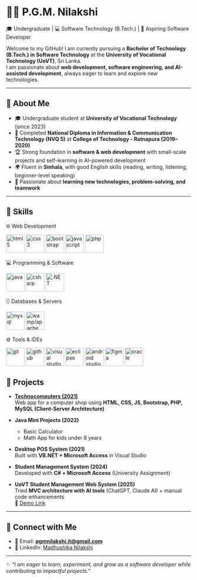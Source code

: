 # 👩‍💻 P.G.M. Nilakshi

🎓 Undergraduate | 💻 Software Technology (B.Tech.) | 🚀 Aspiring Software Developer  

Welcome to my GitHub! I am currently pursuing a **Bachelor of Technology (B.Tech.) in Software Technology** at the **University of Vocational Technology (UoVT)**, Sri Lanka.  
I am passionate about **web development, software engineering, and AI-assisted development**, always eager to learn and explore new technologies.

---

## 🔹 About Me
- 🎓 Undergraduate student at **University of Vocational Technology** (since 2023)  
- 📜 Completed **National Diploma in Information & Communication Technology (NVQ 5)** at **College of Technology - Ratnapura (2019–2020)**  
- 🏆 Strong foundation in **software & web development** with small-scale projects and self-learning in AI-powered development  
- 🌍 Fluent in **Sinhala**, with good English skills (reading, writing, listening, beginner-level speaking)  
- 🚀 Passionate about **learning new technologies, problem-solving, and teamwork**  

---

## 🔹 Skills

🌐 Web Development  
<p align="left">
  <img src="https://cdn.jsdelivr.net/gh/devicons/devicon/icons/html5/html5-original.svg" alt="html5" width="50" height="50"/>
  <img src="https://cdn.jsdelivr.net/gh/devicons/devicon/icons/css3/css3-original.svg" alt="css3" width="50" height="50"/>
  <img src="https://cdn.jsdelivr.net/gh/devicons/devicon/icons/bootstrap/bootstrap-original.svg" alt="bootstrap" width="50" height="50"/>
  <img src="https://cdn.jsdelivr.net/gh/devicons/devicon/icons/javascript/javascript-original.svg" alt="javascript" width="50" height="50"/>
  <img src="https://cdn.jsdelivr.net/gh/devicons/devicon/icons/php/php-original.svg" alt="php" width="50" height="50"/>
</p>

💻 Programming & Software  
<p align="left">
  <img src="https://cdn.jsdelivr.net/gh/devicons/devicon/icons/java/java-original.svg" alt="java" width="50" height="50"/>
  <img src="https://cdn.jsdelivr.net/gh/devicons/devicon/icons/csharp/csharp-original.svg" alt="csharp" width="50" height="50"/>
  <img src="https://cdn.jsdelivr.net/gh/devicons/devicon/icons/dot-net/dot-net-original.svg" alt=".NET" width="50" height="50"/>
</p>

🗄️ Databases & Servers  
<p align="left">
  <img src="https://cdn.jsdelivr.net/gh/devicons/devicon/icons/mysql/mysql-original.svg" alt="mysql" width="50" height="50"/>
  <img src="https://cdn.jsdelivr.net/gh/devicons/devicon/icons/apache/apache-original.svg" alt="wamp/apache" width="50" height="50"/>
</p>

⚙️ Tools & IDEs  
<p align="left">
  <img src="https://cdn.jsdelivr.net/gh/devicons/devicon/icons/git/git-original.svg" alt="git" width="50" height="50"/>
  <img src="https://cdn.jsdelivr.net/gh/devicons/devicon/icons/github/github-original.svg" alt="github" width="50" height="50"/>
  <img src="https://cdn.jsdelivr.net/gh/devicons/devicon/icons/visualstudio/visualstudio-plain.svg" alt="visual studio" width="50" height="50"/>
  <img src="https://cdn.jsdelivr.net/gh/devicons/devicon/icons/eclipse/eclipse-original.svg" alt="eclipse" width="50" height="50"/>
  <img src="https://cdn.jsdelivr.net/gh/devicons/devicon/icons/androidstudio/androidstudio-original.svg" alt="android studio" width="50" height="50"/>
  <img src="https://cdn.jsdelivr.net/gh/devicons/devicon/icons/figma/figma-original.svg" alt="figma" width="50" height="50"/>
  <img src="https://cdn.jsdelivr.net/gh/devicons/devicon/icons/oracle/oracle-original.svg" alt="oracle" width="50" height="50"/>
</p>


## 🔹 Projects

- **[Technocomputers (2021)](http://technocomputers.infinityfreeapp.com/)**  
  Web app for a computer shop using **HTML, CSS, JS, Bootstrap, PHP, MySQL (Client-Server Architecture)**  

- **Java Mini Projects (2022)**  
  - Basic Calculator  
  - Math App for kids under 8 years  

- **Desktop POS System (2021)**  
  Built with **VB.NET + Microsoft Access** in Visual Studio  

- **Student Management System (2024)**  
  Developed with **C# + Microsoft Access** (University Assignment)  

- **UoVT Student Management Web System (2025)**  
  Tried **MVC architecture with AI tools** (ChatGPT, Claude AI) + manual code enhancements  
  🔗 [Demo Link](http://uovtsm.infinityfreeapp.com/)  

---

## 🔹 Connect with Me
- 📧 Email: **pgmnilakshi.it@gmail.com**  
- 💼 LinkedIn: [Madhushika Nilakshi](https://www.linkedin.com/in/madhushika-nilakshi-0b65a1324/)  

---
✨ *“I am eager to learn, experiment, and grow as a software developer while contributing to impactful projects.”*  
